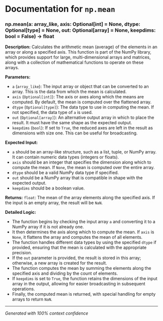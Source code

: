 # Documentation for `np.mean`

### np.mean(a: array_like, axis: Optional[int] = None, dtype: Optional[type] = None, out: Optional[array] = None, keepdims: bool = False) -> float

**Description:**
Calculates the arithmetic mean (average) of the elements in an array or along a specified axis. This function is part of the NumPy library, which provides support for large, multi-dimensional arrays and matrices, along with a collection of mathematical functions to operate on these arrays.

**Parameters:**
- `a` (`array_like`): The input array or object that can be converted to an array. This is the data from which the mean is calculated.
- `axis` (`Optional[int]`): The axis or axes along which the means are computed. By default, the mean is computed over the flattened array.
- `dtype` (`Optional[type]`): The data type to use in computing the mean. If not specified, the data type of `a` is used.
- `out` (`Optional[array]`): An alternative output array in which to place the result. It must have the same shape as the expected output.
- `keepdims` (`bool`): If set to `True`, the reduced axes are left in the result as dimensions with size one. This can be useful for broadcasting.

**Expected Input:**
- `a` should be an array-like structure, such as a list, tuple, or NumPy array. It can contain numeric data types (integers or floats).
- `axis` should be an integer that specifies the dimension along which to compute the mean. If `None`, the mean is computed over the entire array.
- `dtype` should be a valid NumPy data type if specified.
- `out` should be a NumPy array that is compatible in shape with the expected output.
- `keepdims` should be a boolean value.

**Returns:**
`float`: The mean of the array elements along the specified axis. If the input is an empty array, the result will be `NaN`.

**Detailed Logic:**
- The function begins by checking the input array `a` and converting it to a NumPy array if it is not already one.
- It then determines the axis along which to compute the mean. If `axis` is `None`, it flattens the array and computes the mean of all elements.
- The function handles different data types by using the specified `dtype` if provided, ensuring that the mean is calculated with the appropriate precision.
- If the `out` parameter is provided, the result is stored in this array; otherwise, a new array is created for the result.
- The function computes the mean by summing the elements along the specified axis and dividing by the count of elements.
- If `keepdims` is set to `True`, the function retains the dimensions of the input array in the output, allowing for easier broadcasting in subsequent operations.
- Finally, the computed mean is returned, with special handling for empty arrays to return `NaN`.

---
*Generated with 100% context confidence*
